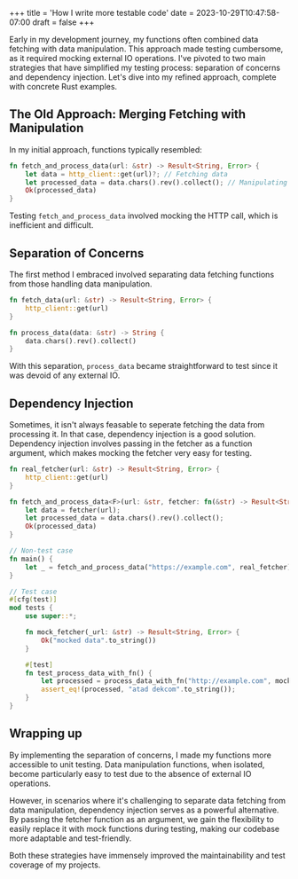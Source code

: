 +++
title = 'How I write more testable code'
date = 2023-10-29T10:47:58-07:00
draft = false
+++

Early in my development journey, my functions often combined data fetching with data 
manipulation. This approach made testing cumbersome, as it required mocking
external IO operations. I've pivoted to two main strategies that have simplified my
testing process: separation of concerns and dependency injection. Let's dive
into my refined approach, complete with concrete Rust examples.

## The Old Approach: Merging Fetching with Manipulation

In my initial approach, functions typically resembled:
```rust
fn fetch_and_process_data(url: &str) -> Result<String, Error> {
    let data = http_client::get(url)?; // Fetching data
    let processed_data = data.chars().rev().collect(); // Manipulating data
    Ok(processed_data)
}
```

Testing `fetch_and_process_data` involved mocking the HTTP call, which is inefficient
and difficult.

## Separation of Concerns
The first method I embraced involved separating data fetching functions from those handling data manipulation.

```rust
fn fetch_data(url: &str) -> Result<String, Error> {
    http_client::get(url)
}

fn process_data(data: &str) -> String {
    data.chars().rev().collect()
}
```

With this separation, `process_data` became straightforward to test since it was devoid of any external IO.

## Dependency Injection
Sometimes, it isn't always feasable to seperate fetching the data from processing it. In that case, dependency injection
is a good solution. Dependency injection involves passing in the fetcher as a function argument, which makes mocking
the fetcher very easy for testing.

```rust
fn real_fetcher(url: &str) -> Result<String, Error> {
    http_client::get(url)
}

fn fetch_and_process_data<F>(url: &str, fetcher: fn(&str) -> Result<String, Error>) -> Result<String, Error> {
    let data = fetcher(url);
    let processed_data = data.chars().rev().collect();
    Ok(processed_data)
}

// Non-test case
fn main() {
    let _ = fetch_and_process_data("https://example.com", real_fetcher);
}

// Test case
#[cfg(test)]
mod tests {
    use super::*;

    fn mock_fetcher(_url: &str) -> Result<String, Error> {
        Ok("mocked data".to_string())
    }

    #[test]
    fn test_process_data_with_fn() {
        let processed = process_data_with_fn("http://example.com", mock_fetcher).unwrap();
        assert_eq!(processed, "atad dekcom".to_string());
    }
}
```

## Wrapping up

By implementing the separation of concerns, I made my functions more accessible 
to unit testing. Data manipulation functions, when isolated, become particularly 
easy to test due to the absence of external IO operations.

However, in scenarios where it's challenging to separate data fetching from 
data manipulation, dependency injection serves as a powerful alternative. By 
passing the fetcher function as an argument, we gain the flexibility to easily 
replace it with mock functions during testing, making our codebase more
adaptable and test-friendly.

Both these strategies have immensely improved the maintainability and test 
coverage of my projects.

